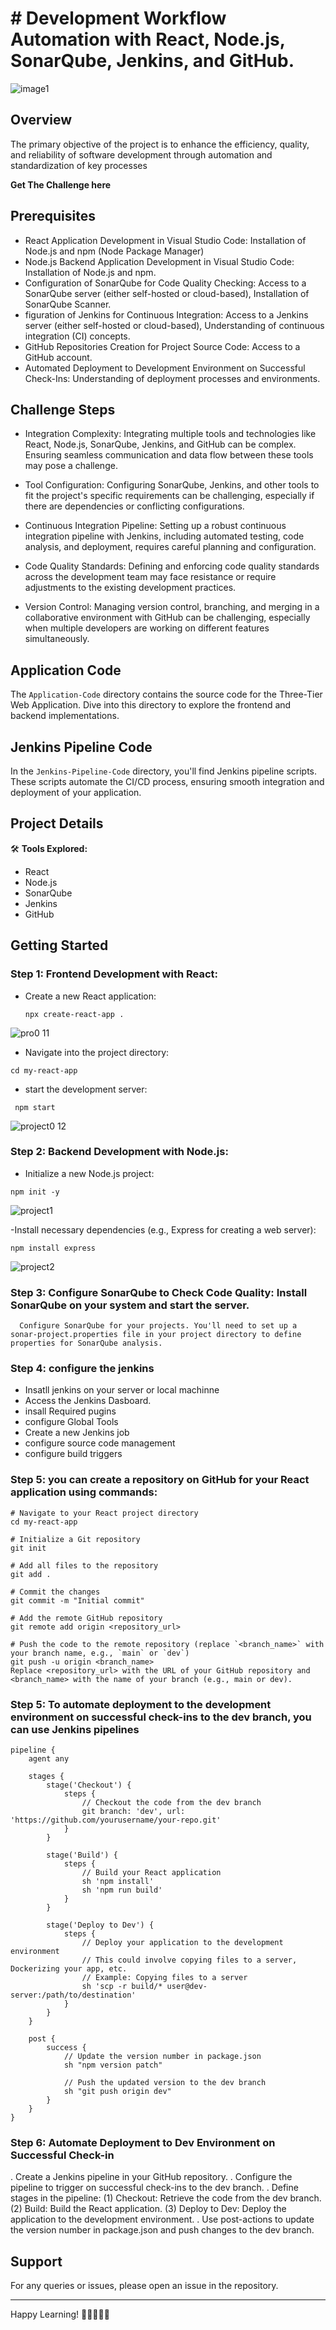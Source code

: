# # Development Workflow Automation with React, Node.js, SonarQube, Jenkins, and GitHub.
![image1](https://github.com/SachinBhatt12/React-Node-Project/assets/109944791/a292fad4-5a68-4f2f-9e74-dbc042f8ccde)


## Overview
The primary objective of the project is to enhance the efficiency, quality, and reliability of software development through automation and standardization of key processes

**Get The Challenge here**


## Prerequisites

- React Application Development in Visual Studio Code:     Installation of Node.js and npm (Node Package Manager)
- Node.js Backend Application Development in Visual Studio Code:  Installation of Node.js and npm.
- Configuration of SonarQube for Code Quality Checking:  Access to a SonarQube server (either self-hosted or cloud-based), Installation of SonarQube Scanner.
- figuration of Jenkins for Continuous Integration:  Access to a Jenkins server (either self-hosted or cloud-based), Understanding of continuous integration (CI) 
  concepts.
- GitHub Repositories Creation for Project Source Code: Access to a GitHub account.
- Automated Deployment to Development Environment on Successful Check-Ins: Understanding of deployment processes and environments.


## Challenge Steps
- Integration Complexity: Integrating multiple tools and technologies like React, Node.js, SonarQube, Jenkins, and GitHub can be complex. Ensuring seamless communication and data flow between these tools may pose a challenge.

- Tool Configuration: Configuring SonarQube, Jenkins, and other tools to fit the project's specific requirements can be challenging, especially if there are dependencies or conflicting configurations.

- Continuous Integration Pipeline: Setting up a robust continuous integration pipeline with Jenkins, including automated testing, code analysis, and deployment, requires careful planning and configuration.

- Code Quality Standards: Defining and enforcing code quality standards across the development team may face resistance or require adjustments to the existing development practices.

- Version Control: Managing version control, branching, and merging in a collaborative environment with GitHub can be challenging, especially when multiple developers are working on different features simultaneously.


## Application Code
The `Application-Code` directory contains the source code for the Three-Tier Web Application. Dive into this directory to explore the frontend and backend implementations.

## Jenkins Pipeline Code
In the `Jenkins-Pipeline-Code` directory, you'll find Jenkins pipeline scripts. These scripts automate the CI/CD process, ensuring smooth integration and deployment of your application.


## Project Details
🛠️ **Tools Explored:**
- React
- Node.js
- SonarQube
- Jenkins
- GitHub




## Getting Started


### Step 1: Frontend Development with React:

- Create a new React application:
  ``` shell
  npx create-react-app .
  ```
![pro0 11](https://github.com/SachinBhatt12/React-Node-Project/assets/109944791/810962a0-a4c6-401c-a7d1-1868622743b2)
  
- Navigate into the project directory:
 ``` shell
 cd my-react-app
  ```
- start the development server: 
 ``` shell
  npm start
  ```
  ![project0 12](https://github.com/SachinBhatt12/React-Node-Project/assets/109944791/11b28bf3-5348-474b-bff8-6725acada12f)

 ### Step 2: Backend Development with Node.js:
 - Initialize a new Node.js project:
  ``` shell
 npm init -y
  ```
 ![project1](https://github.com/SachinBhatt12/React-Node-Project/assets/109944791/bec60da5-ff9a-462e-9a97-fc474026fd8f)


-Install necessary dependencies (e.g., Express for creating a web server):
 ``` shell
 npm install express
  ```
![project2](https://github.com/SachinBhatt12/React-Node-Project/assets/109944791/f2b84381-956d-41a6-90cc-f96e0a8dbf30)


### Step 3: Configure SonarQube to Check Code Quality: Install SonarQube on your system and start the server.
      Configure SonarQube for your projects. You'll need to set up a sonar-project.properties file in your project directory to define properties for SonarQube analysis.





### Step 4: configure the jenkins 
 - Insatll jenkins on your server or local machinne
 - Access the Jenkins Dasboard.
 -  insall Required pugins
 -  configure Global Tools
 -  Create a new Jenkins job
 -  configure source code management
 -  configure build triggers

   
### Step 5: you can create a repository on GitHub for your React application using commands:
``` shell
# Navigate to your React project directory
cd my-react-app

# Initialize a Git repository
git init

# Add all files to the repository
git add .

# Commit the changes
git commit -m "Initial commit"

# Add the remote GitHub repository
git remote add origin <repository_url>

# Push the code to the remote repository (replace `<branch_name>` with your branch name, e.g., `main` or `dev`)
git push -u origin <branch_name>
Replace <repository_url> with the URL of your GitHub repository and <branch_name> with the name of your branch (e.g., main or dev).

```

### Step 5: To automate deployment to the development environment on successful check-ins to the dev branch, you can use Jenkins pipelines
``` shell
pipeline {
    agent any
    
    stages {
        stage('Checkout') {
            steps {
                // Checkout the code from the dev branch
                git branch: 'dev', url: 'https://github.com/yourusername/your-repo.git'
            }
        }
        
        stage('Build') {
            steps {
                // Build your React application
                sh 'npm install'
                sh 'npm run build'
            }
        }
        
        stage('Deploy to Dev') {
            steps {
                // Deploy your application to the development environment
                // This could involve copying files to a server, Dockerizing your app, etc.
                // Example: Copying files to a server
                sh 'scp -r build/* user@dev-server:/path/to/destination'
            }
        }
    }
    
    post {
        success {
            // Update the version number in package.json
            sh "npm version patch"
            
            // Push the updated version to the dev branch
            sh "git push origin dev"
        }
    }
}

```

### Step 6: Automate Deployment to Dev Environment on Successful Check-in
   . Create a Jenkins pipeline in your GitHub repository.
   .  Configure the pipeline to trigger on successful check-ins to the dev branch.
   . Define stages in the pipeline:
      (1) Checkout: Retrieve the code from the dev branch.
      (2) Build: Build the React application.
      (3) Deploy to Dev: Deploy the application to the development environment.
  . Use post-actions to update the version number in package.json and push changes to the dev branch.



## Support
For any queries or issues, please open an issue in the repository.

---
Happy Learning! 🚀👨‍💻👩‍💻
